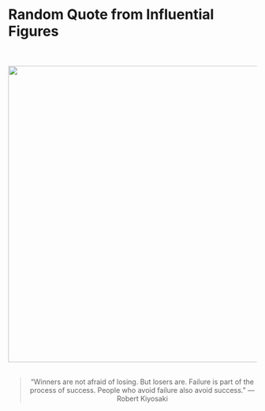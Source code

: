 # Random Quote from Influential Figures

<div align="center">
  <br>
  <br>
  <a href="https://en.wikipedia.org/wiki/Robert_Kiyosaki" title="Robert Kiyosaki - Wikipedia"><img src="https://upload.wikimedia.org/wikipedia/commons/thumb/c/c1/Robert_Kiyosaki_by_Gage_Skidmore_2.jpg/640px-Robert_Kiyosaki_by_Gage_Skidmore_2.jpg" width="600px"></a>
  <br>
  <br>
  <blockquote>&ldquo;Winners are not afraid of losing. But losers are. Failure is part of the process of success. People who avoid failure also avoid success.&rdquo; &mdash; <footer>Robert Kiyosaki</footer></blockquote>
</div>
  